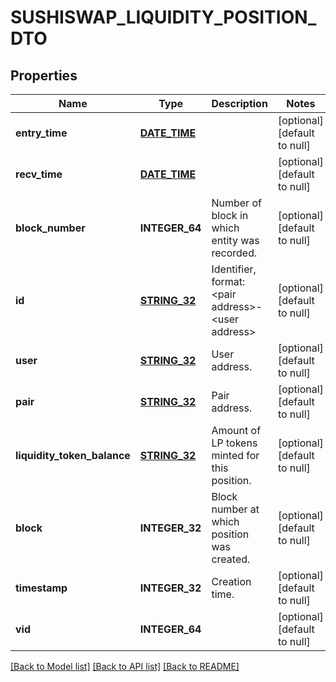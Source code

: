 # SUSHISWAP_LIQUIDITY_POSITION_DTO

## Properties
Name | Type | Description | Notes
------------ | ------------- | ------------- | -------------
**entry_time** | [**DATE_TIME**](DATE_TIME.md) |  | [optional] [default to null]
**recv_time** | [**DATE_TIME**](DATE_TIME.md) |  | [optional] [default to null]
**block_number** | **INTEGER_64** | Number of block in which entity was recorded. | [optional] [default to null]
**id** | [**STRING_32**](STRING_32.md) | Identifier, format: &lt;pair address&gt;-&lt;user address&gt; | [optional] [default to null]
**user** | [**STRING_32**](STRING_32.md) | User address. | [optional] [default to null]
**pair** | [**STRING_32**](STRING_32.md) | Pair address. | [optional] [default to null]
**liquidity_token_balance** | [**STRING_32**](STRING_32.md) | Amount of LP tokens minted for this position. | [optional] [default to null]
**block** | **INTEGER_32** | Block number at which position was created. | [optional] [default to null]
**timestamp** | **INTEGER_32** | Creation time. | [optional] [default to null]
**vid** | **INTEGER_64** |  | [optional] [default to null]

[[Back to Model list]](../README.md#documentation-for-models) [[Back to API list]](../README.md#documentation-for-api-endpoints) [[Back to README]](../README.md)


